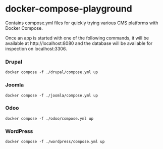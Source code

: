 # docker-compose-playground

Contains compose.yml files for quickly trying various CMS platforms with Docker Compose.

Once an app is started with one of the following commands, it will be available at http://localhost:8080
and the database will be available for inspection on localhost:3306.

### Drupal
```
docker compose -f ./drupal/compose.yml up
```

### Joomla
```
docker compose -f ./joomla/compose.yml up
```

### Odoo
```
docker compose -f ./odoo/compose.yml up
```

### WordPress
```
docker compose -f ./wordpress/compose.yml up
```

